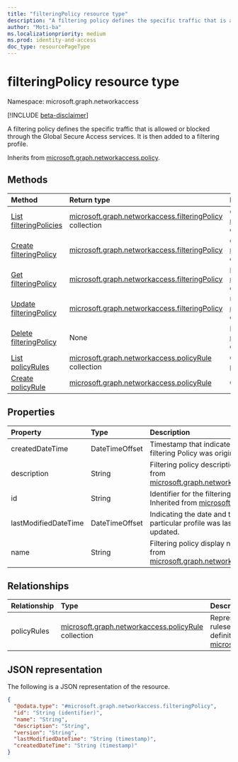 ```yaml
---
title: "filteringPolicy resource type"
description: "A filtering policy defines the specific traffic that is allowed or blocked through the Global Secure Access services. It is then added to a filtering profile."
author: "Moti-ba"
ms.localizationpriority: medium
ms.prod: identity-and-access
doc_type: resourcePageType
---
```


# filteringPolicy resource type

Namespace: microsoft.graph.networkaccess

[!INCLUDE [beta-disclaimer](../../includes/beta-disclaimer.md)]

A filtering policy defines the specific traffic that is allowed or blocked through the Global Secure Access services. It is then added to a filtering profile.

Inherits from [microsoft.graph.networkaccess.policy](../resources/networkaccess-policy.md).

## Methods
|Method|Return type|Description|
|:---|:---|:---|
|[List filteringPolicies](../api/networkaccess-networkaccessroot-list-filteringpolicies.md)|[microsoft.graph.networkaccess.filteringPolicy](../resources/networkaccess-filteringpolicy.md) collection|Get a list of the [microsoft.graph.networkaccess.filteringPolicy](../resources/networkaccess-filteringpolicy.md) objects and their properties.|
|[Create filteringPolicy](../api/networkaccess-filteringpolicy-post-policyrules.md)|[microsoft.graph.networkaccess.filteringPolicy](../resources/networkaccess-filteringpolicy.md)|Create a new [microsoft.graph.networkaccess.filteringPolicy](../resources/networkaccess-filteringpolicy.md) object.|
|[Get filteringPolicy](../api/networkaccess-filteringpolicy-get.md)|[microsoft.graph.networkaccess.filteringPolicy](../resources/networkaccess-filteringpolicy.md)|Read the properties and relationships of a [microsoft.graph.networkaccess.filteringPolicy](../resources/networkaccess-filteringpolicy.md) object.|
|[Update filteringPolicy](../api/networkaccess-filteringprofile-update.md)|[microsoft.graph.networkaccess.filteringPolicy](../resources/networkaccess-filteringpolicy.md)|Update the properties of a [microsoft.graph.networkaccess.filteringPolicy](../resources/networkaccess-filteringpolicy.md) object.|
|[Delete filteringPolicy](../api/networkaccess-filteringprofile-delete-policies.md)|None|Delete a [microsoft.graph.networkaccess.filteringPolicy](../resources/networkaccess-filteringpolicy.md) object.|
|[List policyRules](../api/networkaccess-policy-list-policyrules.md)|[microsoft.graph.networkaccess.policyRule](../resources/networkaccess-policyrule.md) collection|Get the policyRule resources from the policyRules navigation property.|
|[Create policyRule](../api/networkaccess-filteringpolicy-post-policyrules.md)|[microsoft.graph.networkaccess.policyRule](../resources/networkaccess-policyrule.md)|Create a new policyRule object.|

## Properties
|Property|Type|Description|
|:---|:---|:---|
|createdDateTime|DateTimeOffset|Timestamp that indicates when the filtering Policy was originally created.|
|description|String|Filtering policy description. Inherited from [microsoft.graph.networkaccess.policy](../resources/networkaccess-policy.md).|
|id|String|Identifier for the filtering policy. Inherited from [microsoft.graph.entity](../resources/entity.md).|
|lastModifiedDateTime|DateTimeOffset|Indicating the date and time when a particular profile was last modified or updated.|
|name|String|Filtering policy display name. Inherited from [microsoft.graph.networkaccess.policy](../resources/networkaccess-policy.md).|

## Relationships
|Relationship|Type|Description|
|:---|:---|:---|
|policyRules|[microsoft.graph.networkaccess.policyRule](../resources/networkaccess-policyrule.md) collection|Represents the definition of the policy ruleset that makes up the core definition of a policy. Inherited from [microsoft.graph.networkaccess.policy](../resources/networkaccess-policy.md)|

## JSON representation
The following is a JSON representation of the resource.
<!-- {
  "blockType": "resource",
  "keyProperty": "id",
  "@odata.type": "microsoft.graph.networkaccess.filteringPolicy",
  "baseType": "microsoft.graph.networkaccess.policy",
  "openType": false
}
-->
``` json
{
  "@odata.type": "#microsoft.graph.networkaccess.filteringPolicy",
  "id": "String (identifier)",
  "name": "String",
  "description": "String",
  "version": "String",
  "lastModifiedDateTime": "String (timestamp)",
  "createdDateTime": "String (timestamp)"
}
```

